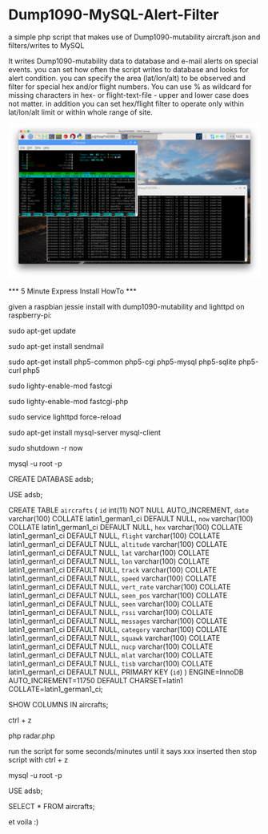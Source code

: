 # Dump1090-MySQL-Alert-Filter
a simple php script that makes use of Dump1090-mutability aircraft.json and filters/writes to MySQL

It writes Dump1090-mutability data to database and e-mail alerts on special events. you can set how often the script writes to database and looks for alert condition. you can specify the area (lat/lon/alt) to be observed and filter for special hex and/or flight numbers. You can use % as wildcard for missing characters in hex- or flight-text-file - upper and lower case does not matter. in addition you can set hex/flight filter to operate only within lat/lon/alt limit or within whole range of site.

![Alt text](screen.png?raw=true "Script running on RaspberryPi")

*** 5 Minute Express Install HowTo ***

given a raspbian jessie install with dump1090-mutability and lighttpd on raspberry-pi:

sudo apt-get update

sudo apt-get install sendmail

sudo apt-get install php5-common php5-cgi php5-mysql php5-sqlite php5-curl php5

sudo lighty-enable-mod fastcgi

sudo lighty-enable-mod fastcgi-php

sudo service lighttpd force-reload

sudo apt-get install mysql-server mysql-client

sudo shutdown -r now

mysql -u root -p

CREATE DATABASE adsb;

USE adsb;

CREATE TABLE `aircrafts` (
  `id` int(11) NOT NULL AUTO_INCREMENT,
  `date` varchar(100) COLLATE latin1_german1_ci DEFAULT NULL,
  `now` varchar(100) COLLATE latin1_german1_ci DEFAULT NULL,
  `hex` varchar(100) COLLATE latin1_german1_ci DEFAULT NULL,
  `flight` varchar(100) COLLATE latin1_german1_ci DEFAULT NULL,
  `altitude` varchar(100) COLLATE latin1_german1_ci DEFAULT NULL,
  `lat` varchar(100) COLLATE latin1_german1_ci DEFAULT NULL,
  `lon` varchar(100) COLLATE latin1_german1_ci DEFAULT NULL,
  `track` varchar(100) COLLATE latin1_german1_ci DEFAULT NULL,
  `speed` varchar(100) COLLATE latin1_german1_ci DEFAULT NULL,
  `vert_rate` varchar(100) COLLATE latin1_german1_ci DEFAULT NULL,
  `seen_pos` varchar(100) COLLATE latin1_german1_ci DEFAULT NULL,
  `seen` varchar(100) COLLATE latin1_german1_ci DEFAULT NULL,
  `rssi` varchar(100) COLLATE latin1_german1_ci DEFAULT NULL,
  `messages` varchar(100) COLLATE latin1_german1_ci DEFAULT NULL,
  `category` varchar(100) COLLATE latin1_german1_ci DEFAULT NULL,
  `squawk` varchar(100) COLLATE latin1_german1_ci DEFAULT NULL,
  `nucp` varchar(100) COLLATE latin1_german1_ci DEFAULT NULL,
  `mlat` varchar(100) COLLATE latin1_german1_ci DEFAULT NULL,
  `tisb` varchar(100) COLLATE latin1_german1_ci DEFAULT NULL,
  PRIMARY KEY (`id`)
) ENGINE=InnoDB AUTO_INCREMENT=11750 DEFAULT CHARSET=latin1 COLLATE=latin1_german1_ci;

SHOW COLUMNS IN aircrafts;

ctrl + z

php radar.php

run the script for some seconds/minutes until it says xxx inserted then stop script with ctrl + z

mysql -u root -p

USE adsb;

SELECT * FROM aircrafts;

et voila :)
